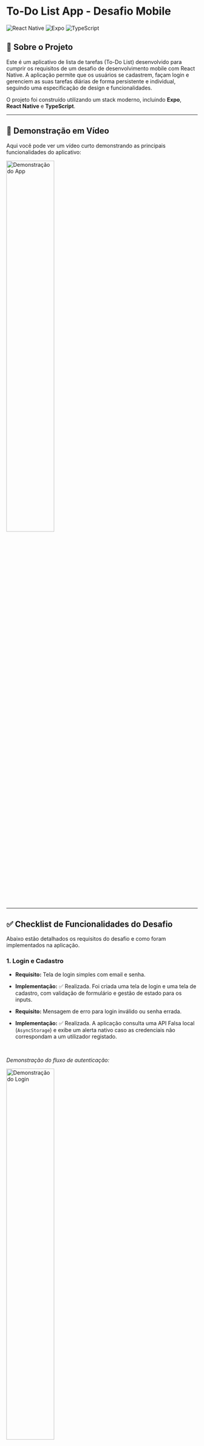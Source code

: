 # To-Do List App - Desafio Mobile

![React Native](https://img.shields.io/badge/React_Native-20232A?style=for-the-badge&logo=react&logoColor=61DAFB)
![Expo](https://img.shields.io/badge/Expo-000020?style=for-the-badge&logo=expo&logoColor=white)
![TypeScript](https://img.shields.io/badge/TypeScript-007ACC?style=for-the-badge&logo=typescript&logoColor=white)

## 📑 Sobre o Projeto

Este é um aplicativo de lista de tarefas (To-Do List) desenvolvido para cumprir os requisitos de um desafio de desenvolvimento mobile com React Native. 
A aplicação permite que os usuários se cadastrem, façam login e gerenciem as suas tarefas diárias de forma persistente e individual, seguindo uma especificação de design e funcionalidades.

O projeto foi construído utilizando um stack moderno, incluindo **Expo**, **React Native** e **TypeScript**.

---
## 📱 Demonstração em Vídeo

Aqui você pode ver um vídeo curto demonstrando as principais funcionalidades do aplicativo:

<a href="./assets/app-demo.gif">
<img src="./assets/app-demo.gif" alt="Demonstração do App" width="50%">
</a>

---
## ✅ Checklist de Funcionalidades do Desafio

Abaixo estão detalhados os requisitos do desafio e como foram implementados na aplicação.

### 1. Login e Cadastro

-   **Requisito:** Tela de login simples com email e senha.
-   **Implementação:** ✅ Realizada. Foi criada uma tela de login e uma tela de cadastro, com validação de formulário e gestão de estado para os inputs.

-   **Requisito:** Mensagem de erro para login inválido ou senha errada.
-   **Implementação:** ✅ Realizada. A aplicação consulta uma API Falsa local (`AsyncStorage`) e exibe um alerta nativo caso as credenciais não correspondam a um utilizador registado.

<br>

*Demonstração do fluxo de autenticação:*

<img src="./assets/login-demo.gif" alt="Demonstração do Login" width="50%">
<img src="./assets/register-demo.gif" alt="Demonstração do Cadastro" width="50%">

---

### 2. Lista de Tarefas (To-Do List)

-   **Requisito:** Apresentada após o login, com dados lidos via API.
-   **Implementação:** ✅ Realizada. A tela Home busca e exibe apenas as tarefas pertencentes ao usuário que fez o login.

-   **Requisito:** Modal com detalhes da tarefa ao clicar (ID, Descrição, Datas, Status).
-   **Implementação:** ✅ Realizada. Um modal é aberto ao clicar numa tarefa, exibindo a descrição completa, data de criação e da última atualização, e o seu estado atual (Concluída ou A fazer).

-   **Requisito:** Menu dropdown ao pressionar longamente uma tarefa.
-   **Implementação:** ✅ Realizada. Um menu de ações customizado aparece sobre a tarefa selecionada, com opções para Editar, Concluir e Excluir.

-   **Requisito:** Opções no dropdown: Editar, Excluir (com alerta de confirmação) e Marcar como concluída.
-   **Implementação:** ✅ Todas as ações foram implementadas. A exclusão de uma tarefa dispara um alerta de confirmação para prevenir ações acidentais.

-   **Requisito:** Contador de tarefas no rodapé (total, completas, a fazer).
-   **Implementação:** ✅ Realizado. O rodapé da lista exibe um contador que é atualizado em tempo real.

-   **Requisto:** Filtros para tarefas completas e não completas.
-   **Implementação:** ✅ Realizado. Botões no topo da lista permitem filtrar a visualização entre "Todas", "A fazer" e "Feitas".

<br>

*Demonstração da Lista de Tarefas e suas interações:*

<img src="./assets/task-list-demo.gif" alt="Demonstração da Lista de Tarefas" width="50%">

---

### 3. Cadastrar Tarefa

-   **Requisito:** Formulário para cadastrar uma nova tarefa.
-   **Implementação:** ✅ Realizado. Um modal é aberto através de um botão flutuante, contendo um campo para a descrição da nova tarefa.

-   **Requisito:** A tarefa deve ser criada com o status `completed = false`.
-   **Implementação:** ✅ Realizado. Toda nova tarefa é criada por defeito como "A fazer".

-   **Requisito:** O botão de salvar deve voltar para a lista de tarefas, já com o novo item visível.
-   **Implementação:** ✅ Realizado. Após a criação, o modal fecha-se e a lista na tela Home é automaticamente recarregada para exibir a nova tarefa.

<br>

*Demonstração da Criação de Tarefas:*

<img src="./assets/create-task-demo.gif" alt="Demonstração da Criação de Tarefas" width="50%">

---

🛠️ Ambiente de Desenvolvimento
Para garantir a compatibilidade, o projeto foi desenvolvido e testado utilizando as seguintes ferramentas e versões:

Node.js: v18.18.0 ou superior (LTS recomendado).

Para verificar sua versão, rode no terminal: node -v

npm: v9.8.1 ou superior (geralmente vem com o Node.js).

Para verificar sua versão, rode no terminal: npm -v

Expo SDK: ~53.0.20

React: 19.0.0

React Native: 0.79.5 (versão gerenciada pelo Expo SDK 53)

TypeScript: ~5.8.3

As versões exatas de todas as bibliotecas utilizadas estão detalhadas no arquivo package.json. Recomenda-se instalar as dependências a partir do arquivo package-lock.json (usando npm install) para garantir a consistência do ambiente.

## 🚀 Como Executar o Projeto

Para executar este projeto localmente, você precisará de ter o Node.js, npm (ou yarn) e o Git instalados. Para o ambiente de teste, um emulador Android (via Android Studio) ou um dispositivo físico (iOS ou Android) é necessário.

### Pré-requisitos

-   [Node.js (versão LTS recomendada)](https://nodejs.org/en/)
-   [Yarn](https://classic.yarnpkg.com/en/docs/install/) (Opcional, pode usar o `npm`)
-   [Git](https://git-scm.com/)
-   [Android Studio](https://developer.android.com/studio) para usar o emulador Android.
-   **Expo Go App** (apenas se for testar num dispositivo físico).

### Instalação e Execução

Siga os passos abaixo:

1.  **Clone o repositório:**
    ```bash
    https://github.com/biasinesio/To_Do_Challenge.git
    ```

2.  **Navegue para a pasta do projeto:**
    ```bash
    cd ToDo
    ```

3.  **Instale as dependências:**
    ```bash
    npm install
    ```
    *ou, se usar o Yarn:*
    ```bash
    yarn install
    ```

4.  **Inicie o servidor de desenvolvimento:**
    ```bash
    npx expo start
    ```

5.  **Abra o aplicativo:**
    Após iniciar o servidor, o terminal irá exibir um menu. Escolha uma das seguintes opções:

    * **Para abrir no Emulador Android:**
        * Certifique-se de que o seu emulador já está aberto (você pode iniciá-lo através do Android Studio).
        * No terminal, pressione a tecla `a`. O Expo irá instalar e abrir o aplicativo automaticamente no emulador.

    * **Para abrir num dispositivo físico (telemóvel):**
        * Instale o aplicativo **Expo Go** no seu telemóvel (iOS ou Android).
        * Certifique-se de que o seu telemóvel está na mesma rede Wi-Fi que o seu computador.
        * Abra o Expo Go, escolha a opção "Scan QR Code" e digitalize o código QR que aparece no terminal.

---

## Autor(a)

Feito por Bia Sinésio.
